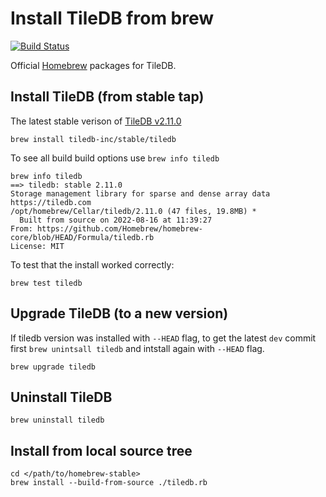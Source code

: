 # Install TileDB from brew

[![Build Status](https://travis-ci.org/TileDB-Inc/homebrew-stable.svg?branch=master)](https://travis-ci.org/TileDB-Inc/homebrew-stable)

Official [Homebrew](https://brew.sh/) packages for TileDB.

## Install TileDB (from stable tap)

The latest stable verison of [TileDB v2.11.0](https://github.com/TileDB-Inc/TileDB/releases/tag/2.11.0)

```
brew install tiledb-inc/stable/tiledb
```

To see all build build options use `brew info tiledb`

```
brew info tiledb
==> tiledb: stable 2.11.0
Storage management library for sparse and dense array data
https://tiledb.com
/opt/homebrew/Cellar/tiledb/2.11.0 (47 files, 19.8MB) *
  Built from source on 2022-08-16 at 11:39:27
From: https://github.com/Homebrew/homebrew-core/blob/HEAD/Formula/tiledb.rb
License: MIT
```

To test that the install worked correctly:

```
brew test tiledb
```

## Upgrade TileDB (to a new version)

If tiledb version was installed with `--HEAD` flag, to get the latest `dev` commit first `brew unintsall tiledb` and intstall again with `--HEAD` flag. 

```
brew upgrade tiledb
```

## Uninstall TileDB

```
brew uninstall tiledb
```

## Install from local source tree

```
cd </path/to/homebrew-stable>
brew install --build-from-source ./tiledb.rb
```
